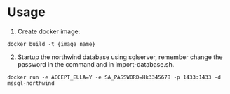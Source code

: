 # Usage

1. Create docker image:

`
docker build -t {image name}
`

2. Startup the northwind database using sqlserver, remember change the password in the command and in import-database.sh.

`
docker run -e ACCEPT_EULA=Y -e SA_PASSWORD=Hk3345678 -p 1433:1433 -d mssql-northwind
`
